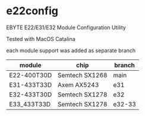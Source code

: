 # e22config
EBYTE E22/E31/E32 Module Configuration Utility

Tested with MacOS Catalina

each module support was added as separate branch

module |chip | branch
------------ | ------------ | -------------
E22-400T30D | Semtech SX1268 | main
E31-433T33D | Axem AX5243 | e31
E32-433T30D | Semtech SX1278 | e32
E33_433T33D | Semtech SX1278 | e32-33
